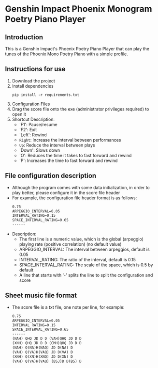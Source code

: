 # Genshin Impact Phoenix Monogram Poetry Piano Player

## Introduction
This is a Genshin Impact's Phoenix Poetry Piano Player that can play the tunes of the Phoenix Mono Poetry Piano with a simple profile.

## Instructions for use
1. Download the project
2. Install dependencies
    ```shell
    pip install -r requirements.txt
    ```
3. Configuration Files
4. Drag the score file onto the exe (administrator privileges required) to open it
5. Shortcut Description:
    - 'F1': Pause/resume
    - 'F2': Exit
    - 'Left': Rewind
    - `Right`: Increase the interval between performances
    - `Up`: Reduce the interval between plays
    - 'Down': Slows down
    - 'O': Reduces the time it takes to fast forward and rewind
    - 'P': Increases the time to fast forward and rewind

## File configuration description
- Although the program comes with some data initialization, in order to play better, please configure it in the score file header
- For example, the configuration file header format is as follows:
    ```txt
    0.75
    ARPEGGIO_INTERVAL=0.05
    INTERVAL_RATING=0.15
    SPACE_INTERVAL_RATING=0.65
    ------
    ```
- Description:
    - The first line is a numeric value, which is the global (arpeggio) playing rate (positive correlation) (no default value)
    - ARPEGGIO_INTERVAL: The interval between arpeggios, default is 0.05
    - INTERVAL_RATING: The ratio of the interval, default is 0.15
    - SPACE_INTERVAL_RATING: The scale of the space, which is 0.5 by default
    - A line that starts with '-' splits the line to split the configuration and score

## Sheet music file format
- The score file is a txt file, one note per line, for example:
    ```txt
    0.75
    ARPEGGIO_INTERVAL=0.05
    INTERVAL_RATING=0.15
    SPACE_INTERVAL_RATING=0.65
    ------
    (NAH) QHQ JD D D (VAH)QHQ JD D D
    (XNH) QHQ JD D D (CMH)QHQ JD D D
    (NAH) Q(NA)H(NAQ) JD D(NA) D
    (VAH) Q(VA)H(VAQ) JD D(VA) D
    (XNH) Q(XN)H(XNQ) JD D(XN) D
    (VAH) Q(VA)H(VAQ) (BSJ)D D(BS) D
    ```